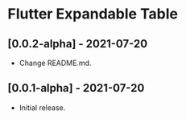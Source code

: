 # Flutter Expandable Table

## [0.0.2-alpha] - 2021-07-20
- Change README.md.

## [0.0.1-alpha] - 2021-07-20
- Initial release.
